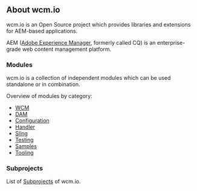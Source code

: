 ## About wcm.io

wcm.io is an Open Source project which provides libraries and extensions for AEM-based applications.

AEM ([Adobe Experience Manager][aem-website], formerly called CQ) is an enterprise-grade web content management platform.


### Modules

wcm.io is a collection of independent modules which can be used standalone or in combination.

<!-- Foamtree graphical module display -->
<div id="visualization-wrapper">
  <link href="css/foamtree-dimensions.css" rel="stylesheet"></link>
  <div id="visualization"></div>
  <script src="js/carrotsearch.foamtree.js"></script>
  <script src="js/hammer.min.js"></script>
  <script src="js/wcm-io-projects-data.js"></script>
</div>

Overview of modules by category:

* [WCM](wcm/)
* [DAM](dam/)
* [Configuration](config/)
* [Handler](handler/)
* [Sling](sling/)
* [Testing](testing/)
* [Samples](samples/)
* [Tooling](tooling/)


### Subprojects

List of [Subprojects](http://wcm.io/subprojects.html) of wcm.io.



[aem-website]: http://www.adobe.com/solutions/web-experience-management.html
